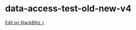 # data-access-test-old-new-v4

[Edit on StackBlitz ⚡️](https://stackblitz.com/edit/data-access-test-old-new-v4)